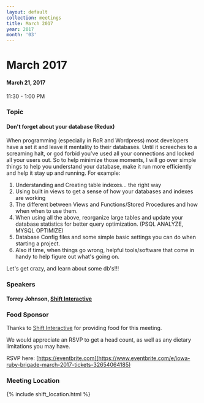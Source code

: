 ```yaml
---
layout: default
collection: meetings
title: March 2017
year: 2017
month: '03'
---
```


# March 2017

#### March 21, 2017
11:30 - 1:00 PM

### Topic

#### Don't forget about your database (Redux)

When programming (especially in RoR and Wordpress) most developers have a set it and leave it
mentality to their databases. Until it screeches to a screaming halt, or god forbid you've used
all your connections and locked all your users out. So to help minimize those moments, I will go
over simple things to help you understand your database, make it run more efficiently and help
it stay up and running. For example:

1. Understanding and Creating table indexes... the right way
1. Using built in views to get a sense of how your databases and indexes are working
1. The different between Views and Functions/Stored Procedures and how when when to use them.
1. When using all the above, reorganize large tables and update your database statistics for better query optimization.  (PSQL ANALYZE, MYSQL OPTIMIZE)
1. Database Config files and some simple basic settings you can do when starting a project.
1. Also if time, when things go wrong, helpful tools/software that come in handy to help figure out what's going on.

Let's get crazy, and learn about some db's!!!

### Speakers

#### Torrey Johnson, [Shift Interactive](https://shiftdsm.com)


### Food Sponsor

Thanks to [Shift Interactive](https://shiftdsm.com) for providing food for this meeting.

We would appreciate an RSVP to get a head count, as well as any dietary limitations you may have.

RSVP here: [https://eventbrite.com](https://www.eventbrite.com/e/iowa-ruby-brigade-march-2017-tickets-32654064185)

### Meeting Location
{% include shift_location.html %}

